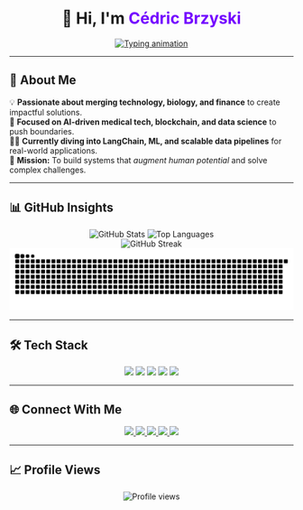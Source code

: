 <div align="center">
  <h1>👋 Hi, I'm <span style="color:#7400FF;">Cédric Brzyski</span></h1>
  <a href="https://git.io/typing-svg">
    <img src="https://readme-typing-svg.demolab.com?font=JetBrains+Mono&duration=3000&pause=1000&color=7400FF&center=true&vCenter=true&width=600&lines=💻+Computer+Science+Engineer;🧬+AI+%7C+Blockchain+%7C+BioTech;🧠+Building+Intelligent+Systems;🚀+Always+Exploring+New+Frontiers" alt="Typing animation" />
  </a>
</div>

---

## 🌌 **About Me**
<div align="left">
  <p>
    💡 <strong>Passionate about merging technology, biology, and finance</strong> to create impactful solutions.<br>
    🧬 <strong>Focused on AI-driven medical tech, blockchain, and data science</strong> to push boundaries.<br>
    🧑‍💻 <strong>Currently diving into LangChain, ML, and scalable data pipelines</strong> for real-world applications.<br>
    🎯 <strong>Mission:</strong> To build systems that <em>augment human potential</em> and solve complex challenges.
  </p>
</div>

---

## 📊 **GitHub Insights**
<div align="center">
  <img src="https://github-readme-stats.vercel.app/api?username=cedric190703&show_icons=true&theme=radical&hide_border=true&border_radius=20&include_all_commits=true" height="160px" alt="GitHub Stats" />
  <img src="https://github-readme-stats.vercel.app/api/top-langs/?username=cedric190703&layout=compact&theme=radical&hide_border=true&border_radius=20&langs_count=6" height="160px" alt="Top Languages" />
  <br>
  <img src="https://streak-stats.demolab.com/?user=cedric190703&theme=radical&hide_border=true&border_radius=20&fire=FF7A00&ring=7400FF" height="180px" alt="GitHub Streak" />
  <br>
  <img src="https://github.com/cedric190703/cedric190703/blob/output/github-contribution-grid-snake-dark.svg" alt="Snake animation" />
</div>

---

## 🛠 **Tech Stack**
<div align="center">
  <img src="https://img.shields.io/badge/Python-3776AB?style=for-the-badge&logo=python&logoColor=white" />
  <img src="https://img.shields.io/badge/TensorFlow-FF6F00?style=for-the-badge&logo=tensorflow&logoColor=white" />
  <img src="https://img.shields.io/badge/PyTorch-EE4C2C?style=for-the-badge&logo=pytorch&logoColor=white" />
  <img src="https://img.shields.io/badge/Blockchain-121D33?style=for-the-badge&logo=blockchain.com&logoColor=white" />
  <img src="https://img.shields.io/badge/LangChain-000000?style=for-the-badge&logo=langchain&logoColor=white" />
</div>

---

## 🌐 **Connect With Me**
<div align="center">
  <a href="mailto:cbrzyski2@gmail.com">
    <img src="https://img.shields.io/badge/Email-D14836?style=for-the-badge&logo=gmail&logoColor=white" />
  </a>
  <a href="https://www.linkedin.com/in/cedric-brzyski/">
    <img src="https://img.shields.io/badge/LinkedIn-0077B5?style=for-the-badge&logo=linkedin&logoColor=white" />
  </a>
  <a href="https://x.com/CedricBrzyski">
    <img src="https://img.shields.io/badge/Twitter-000000?style=for-the-badge&logo=X&logoColor=white" />
  </a>
  <a href="https://medium.com/@cbrzyski2">
    <img src="https://img.shields.io/badge/Medium-12100E?style=for-the-badge&logo=medium&logoColor=white" />
  </a>
  <a href="https://www.kaggle.com/cedricbrzyski">
    <img src="https://img.shields.io/badge/Kaggle-20BEFF?style=for-the-badge&logo=kaggle&logoColor=white" />
  </a>
</div>

---

## 📈 **Profile Views**
<div align="center">
  <img src="https://komarev.com/ghpvc/?username=cedric190703&label=Profile+Views&color=7400FF&style=for-the-badge" alt="Profile views" />
</div>
